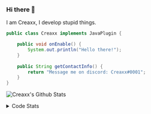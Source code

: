 ### Hi there 👋

I am Creaxx, I develop stupid things. 

```java
public class Creaxx implements JavaPlugin {

    public void onEnable() {
        System.out.println("Hello there!");
    }
    
    public String getContactInfo() {
        return "Message me on discord: Creaxx#0001";
    }
}
```
![Creaxx's Github Stats](https://github-readme-stats-creaxxogs-projects.vercel.app/api?username=CreaxxOG&show_icons=true&theme=dark&count_private=true)

<details>
  <summary>Code Stats</summary>

<!--START_SECTION:waka-->

```txt
Java             12 hrs 40 mins  ████████████████████▓░░░░   82.31 %
XML              1 hr 23 mins    ██▒░░░░░░░░░░░░░░░░░░░░░░   08.99 %
Kotlin           55 mins         █▒░░░░░░░░░░░░░░░░░░░░░░░   05.97 %
YAML             21 mins         ▓░░░░░░░░░░░░░░░░░░░░░░░░   02.33 %
SQL              2 mins          ░░░░░░░░░░░░░░░░░░░░░░░░░   00.25 %
```

<!--END_SECTION:waka-->
</details>
